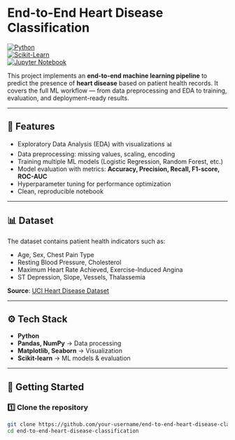  # End-to-End Heart Disease Classification

[![Python](https://img.shields.io/badge/Python-3.8%2B-blue)](https://www.python.org/)  
[![Scikit-Learn](https://img.shields.io/badge/Scikit--Learn-ML-orange)](https://scikit-learn.org/)  
[![Jupyter Notebook](https://img.shields.io/badge/Jupyter-Notebook-lightgrey)](https://jupyter.org/)  

This project implements an **end-to-end machine learning pipeline** to predict the presence of **heart disease** based on patient health records. It covers the full ML workflow — from data preprocessing and EDA to training, evaluation, and deployment-ready results.

---

## 🔑 Features
- Exploratory Data Analysis (EDA) with visualizations 📊
- Data preprocessing: missing values, scaling, encoding
- Training multiple ML models (Logistic Regression, Random Forest, etc.)
- Model evaluation with metrics: **Accuracy, Precision, Recall, F1-score, ROC-AUC**
- Hyperparameter tuning for performance optimization
- Clean, reproducible notebook

---

## 📊 Dataset
The dataset contains patient health indicators such as:
- Age, Sex, Chest Pain Type
- Resting Blood Pressure, Cholesterol
- Maximum Heart Rate Achieved, Exercise-Induced Angina
- ST Depression, Slope, Vessels, Thalassemia  

**Source**: [UCI Heart Disease Dataset](https://archive.ics.uci.edu/ml/datasets/Heart+Disease)

---

## ⚙️ Tech Stack
- **Python**
- **Pandas, NumPy** → Data processing
- **Matplotlib, Seaborn** → Visualization
- **Scikit-learn** → ML models & evaluation

---

## 🚀 Getting Started

### 1️⃣ Clone the repository
```bash
git clone https://github.com/your-username/end-to-end-heart-disease-classification.git
cd end-to-end-heart-disease-classification

